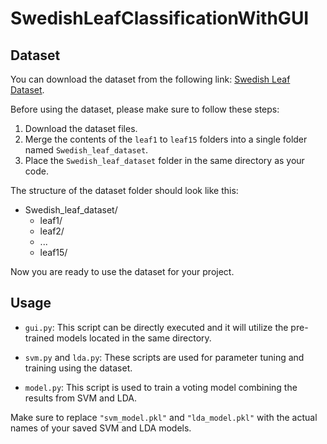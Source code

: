 # SwedishLeafClassificationWithGUI

## Dataset
You can download the dataset from the following link: [Swedish Leaf Dataset](https://www.cvl.isy.liu.se/en/research/datasets/swedish-leaf/).

Before using the dataset, please make sure to follow these steps:

1. Download the dataset files.
2. Merge the contents of the `leaf1` to `leaf15` folders into a single folder named `Swedish_leaf_dataset`.
3. Place the `Swedish_leaf_dataset` folder in the same directory as your code.

The structure of the dataset folder should look like this:
- Swedish_leaf_dataset/
  - leaf1/
  - leaf2/
  - ...
  - leaf15/


Now you are ready to use the dataset for your project.

## Usage
- `gui.py`: This script can be directly executed and it will utilize the pre-trained models located in the same directory.

- `svm.py` and `lda.py`: These scripts are used for parameter tuning and training using the dataset.


- `model.py`: This script is used to train a voting model combining the results from SVM and LDA.


Make sure to replace `"svm_model.pkl"` and `"lda_model.pkl"` with the actual names of your saved SVM and LDA models.



